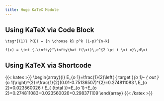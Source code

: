 ```yaml
---
title: Hugo KaTeX Module
---
```


## Using KaTeX via Code Block

```katex
\tag*{(1)} P(E) = {n \choose k} p^k (1-p)^{n-k}
```

```katex
f(x) = \int_{-\infty}^\infty\hat f(\xi)\,e^{2 \pi i \xi x}\,d\xi
```

## Using KaTeX via Shortcode

{{< katex >}}
  \begin{array}{l}
  E_{o 1}=\frac{1}{2}\left( { target }_{o 1}- { out }_{o 1}\right)^{2}=\frac{1}{2}(0.01-0.75136507)^{2}=0.274811083 \\
  E_{o 2}=0.023560026 \\
  E_{ {total }}=E_{o 1}+E_{o 2}=0.274811083+0.023560026=0.298371109
  \end{array}
{{< /katex >}}

